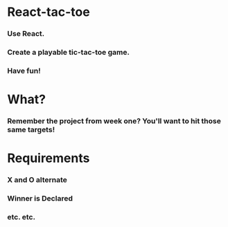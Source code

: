 # React-tac-toe
### Use React.
### Create a playable tic-tac-toe game.
### Have fun!

# What?
### Remember the project from week one? You'll want to hit those same targets!

# Requirements
### X and O alternate
### Winner is Declared
### etc. etc.